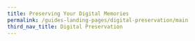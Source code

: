 ```yaml
---
title: Preserving Your Digital Memories
permalink: /guides-landing-pages/digital-preservation/main
third_nav_title: Digital Preservation
---
```

